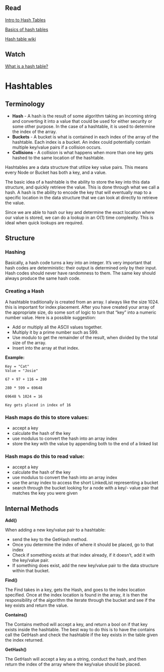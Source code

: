 ## Read 
[Intro to Hash Tables](https://codefellows.github.io/common_curriculum/data_structures_and_algorithms/Code_401/class-30/resources/Hashtables.html)

[Basics of hash tables](https://www.hackerearth.com/practice/data-structures/hash-tables/basics-of-hash-tables/tutorial/)

[Hash table wiki](https://www.hackerearth.com/practice/data-structures/hash-tables/basics-of-hash-tables/tutorial/)

## Watch 
[What is a hash table?](https://www.youtube.com/watch?v=MfhjkfocRR0)


# Hashtables

## **Terminology**

- **Hash** - A hash is the result of some algorithm taking an incoming string and converting it into a value that could be used for either security or some other purpose. In the case of a hashtable, it is used to determine the index of the array.
- **Buckets** - A bucket is what is contained in each index of the array of the hashtable. Each index is a bucket. An index could potentially contain multiple key/value pairs if a collision occurs.
- **Collisions** - A collision is what happens when more than one key gets hashed to the same location of the hashtable.

Hashtables are a data structure that utilize key value pairs. This means every Node or Bucket has both a key, and a value.

The basic idea of a hashtable is the ability to store the key into this data structure, and quickly retrieve the value. This is done through what we call a hash. A hash is the ability to encode the key that will eventually map to a specific location in the data structure that we can look at directly to retrieve the value.

Since we are able to hash our key and determine the exact location where our value is stored, we can do a lookup in an O(1) time complexity. This is ideal when quick lookups are required.

## Structure

### **Hashing**

Basically, a hash code turns a key into an integer. It’s very important that hash codes are deterministic: their output is determined only by their input. Hash codes should never have randomness to them. The same key should always produce the same hash code.

### **Creating a Hash**
A hashtable traditionally is created from an array. I always like the size 1024. this is important for index placement. After you have created your array of the appropriate size, do some sort of logic to turn that “key” into a numeric number value. Here is a possible suggestion:

- Add or multiply all the ASCII values together.
- Multiply it by a prime number such as 599.
- Use modulo to get the remainder of the result, when divided by the total size of the array.
- Insert into the array at that index.

**Example:**

```
Key = "Cat"
Value = "Josie"

67 + 97 + 116 = 280

280 * 599 = 69648

69648 % 1024 = 16

Key gets placed in index of 16
```

### **Hash maps do this to store values:**

- accept a key
- calculate the hash of the key
- use modulus to convert the hash into an array index
- store the key with the value by appending both to the end of a linked list

### **Hash maps do this to read value:**

- accept a key
- calculate the hash of the key
- use modulus to convert the hash into an array index
- use the array index to access the short LinkedList representing a bucket
- search through the bucket looking for a node with a key/- value pair that matches the key you were given


## Internal Methods

**Add()**

When adding a new key/value pair to a hashtable:

- send the key to the GetHash method.
- Once you determine the index of where it should be placed, go to that index
- Check if something exists at that index already, if it doesn’t, add it with the key/value pair.
- If something does exist, add the new key/value pair to the data structure within that bucket.

**Find()**

The Find takes in a key, gets the Hash, and goes to the index location specified. Once at the index location is found in the array, it is then the responsibility of the algorithm the iterate through the bucket and see if the key exists and return the value.

**Contains()**

The Contains method will accept a key, and return a bool on if that key exists inside the hashtable. The best way to do this is to have the contains call the GetHash and check the hashtable if the key exists in the table given the index returned.

**GetHash()**

The GetHash will accept a key as a string, conduct the hash, and then return the index of the array where the key/value should be placed.